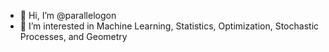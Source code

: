 - 👋 Hi, I’m @parallelogon
- 👀 I’m interested in Machine Learning, Statistics, Optimization, Stochastic Processes, and Geometry

<!--- - 📫 How to reach me: .
- 🌱 I’m currently learning Statistics at KU Leuven
- 💞️ I’m looking to collaborate on ML projects in computer vision and prediction
parallelogon/parallelogon is a ✨ special ✨ repository because its `README.md` (this file) appears on your GitHub profile.
You can click the Preview link to take a look at your changes.
--->

